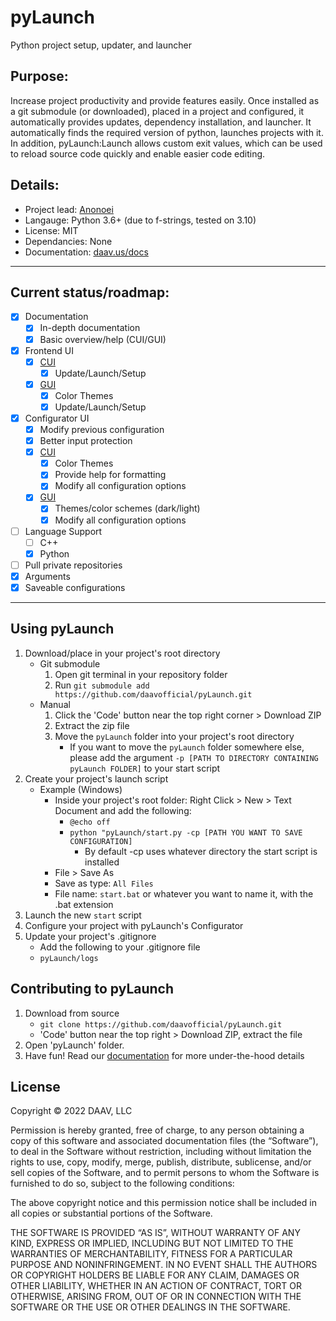 # pyLaunch
 Python project setup, updater, and launcher

## Purpose:
Increase project productivity and provide features easily. Once installed as a git submodule (or downloaded), placed in a project and configured, it automatically provides updates, dependency installation, and launcher. It automatically finds the required version of python, launches projects with it. In addition, pyLaunch:Launch allows custom exit values, which can be used to reload source code quickly and enable easier code editing.

## Details:
 - Project lead: [Anonoei](https://github.com/Anonoei)
 - Langauge: Python 3.6+ (due to f-strings, tested on 3.10)
 - License: MIT
 - Dependancies: None
 - Documentation: [daav.us/docs](https://daav.us/docs/pyLaunch)

----

## Current status/roadmap:
 - [X] Documentation
   - [X] In-depth documentation
   - [X] Basic overview/help (CUI/GUI)
 - [X] Frontend UI
   - [X] [CUI](https://github.com/daavofficial/pyLaunch/blob/main/frontend/cui.py)
     - [X] Update/Launch/Setup
   - [X] [GUI](https://github.com/daavofficial/pyLaunch/blob/main/frontend/cui.py)
     - [X] Color Themes
     - [X] Update/Launch/Setup
 - [X] Configurator UI
   - [X] Modify previous configuration
   - [X] Better input protection
   - [X] [CUI](https://github.com/daavofficial/pyLaunch/blob/main/configurator/cui.py)
     - [X] Color Themes
     - [X] Provide help for formatting
     - [X] Modify all configuration options
   - [X] [GUI](https://github.com/daavofficial/pyLaunch/blob/main/configurator/gui.py)
     - [X] Themes/color schemes (dark/light)
     - [X] Modify all configuration options
 - [ ] Language Support
    - [ ] C++
    - [X] Python
 - [ ] Pull private repositories
 - [X] Arguments
 - [X] Saveable configurations

----

## Using pyLaunch
 1. Download/place in your project's root directory
    - Git submodule
      1. Open git terminal in your repository folder
      2. Run `git submodule add https://github.com/daavofficial/pyLaunch.git`
    - Manual
      1. Click the 'Code' button near the top right corner > Download ZIP
      2. Extract the zip file
      3. Move the `pyLaunch` folder into your project's root directory
         - If you want to move the `pyLaunch` folder somewhere else, please add the argument `-p [PATH TO DIRECTORY CONTAINING pyLaunch FOLDER]` to your start script
 2. Create your project's launch script
      - Example (Windows)
        - Inside your project's root folder: Right Click > New > Text Document and add the following:
          - `@echo off`
          - `python "pyLaunch/start.py -cp [PATH YOU WANT TO SAVE CONFIGURATION]`
            - By default -cp uses whatever directory the start script is installed
        - File > Save As
        - Save as type: `All Files`
        - File name: `start.bat` or whatever you want to name it, with the .bat extension
 3. Launch the new `start` script
 4. Configure your project with pyLaunch's Configurator
 5. Update your project's .gitignore
    - Add the following to your .gitignore file
    - `pyLaunch/logs`

## Contributing to pyLaunch
 1. Download from source
    - `git clone https://github.com/daavofficial/pyLaunch.git`
    - 'Code' button near the top right > Download ZIP, extract the file
 3. Open 'pyLaunch' folder.
 4. Have fun! Read our [documentation](https://daav.us/docs/pyLaunch) for more under-the-hood details

## License
Copyright © 2022 DAAV, LLC

Permission is hereby granted, free of charge, to any person obtaining a copy of this software and associated documentation files (the “Software”), to deal in the Software without restriction, including without limitation the rights to use, copy, modify, merge, publish, distribute, sublicense, and/or sell copies of the Software, and to permit persons to whom the Software is furnished to do so, subject to the following conditions:

The above copyright notice and this permission notice shall be included in all copies or substantial portions of the Software.

THE SOFTWARE IS PROVIDED “AS IS”, WITHOUT WARRANTY OF ANY KIND, EXPRESS OR IMPLIED, INCLUDING BUT NOT LIMITED TO THE WARRANTIES OF MERCHANTABILITY, FITNESS FOR A PARTICULAR PURPOSE AND NONINFRINGEMENT. IN NO EVENT SHALL THE AUTHORS OR COPYRIGHT HOLDERS BE LIABLE FOR ANY CLAIM, DAMAGES OR OTHER LIABILITY, WHETHER IN AN ACTION OF CONTRACT, TORT OR OTHERWISE, ARISING FROM, OUT OF OR IN CONNECTION WITH THE SOFTWARE OR THE USE OR OTHER DEALINGS IN THE SOFTWARE.
